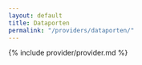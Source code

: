 ```yaml
---
layout: default
title: Dataporten
permalink: "/providers/dataporten/"
---
```


{% include provider/provider.md %}
